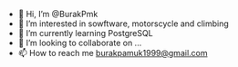 - 👋 Hi, I’m @BurakPmk
- 👀 I’m interested in sowftware, motorscycle and climbing
- 🌱 I’m currently learning PostgreSQL
- 💞️ I’m looking to collaborate on ...
- 📫 How to reach me burakpamuk1999@gmail.com

<!---
BurakPmk/BurakPmk is a ✨ special ✨ repository because its `README.md` (this file) appears on your GitHub profile.
You can click the Preview link to take a look at your changes.
--->
